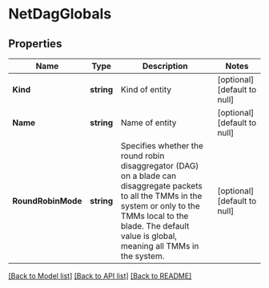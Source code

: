# NetDagGlobals

## Properties
Name | Type | Description | Notes
------------ | ------------- | ------------- | -------------
**Kind** | **string** | Kind of entity | [optional] [default to null]
**Name** | **string** | Name of entity | [optional] [default to null]
**RoundRobinMode** | **string** | Specifies whether the round robin disaggregator (DAG) on a blade can disaggregate packets to all the TMMs in the system or only to the TMMs local to the blade. The default value is global, meaning all TMMs in the system. | [optional] [default to null]

[[Back to Model list]](../README.md#documentation-for-models) [[Back to API list]](../README.md#documentation-for-api-endpoints) [[Back to README]](../README.md)


